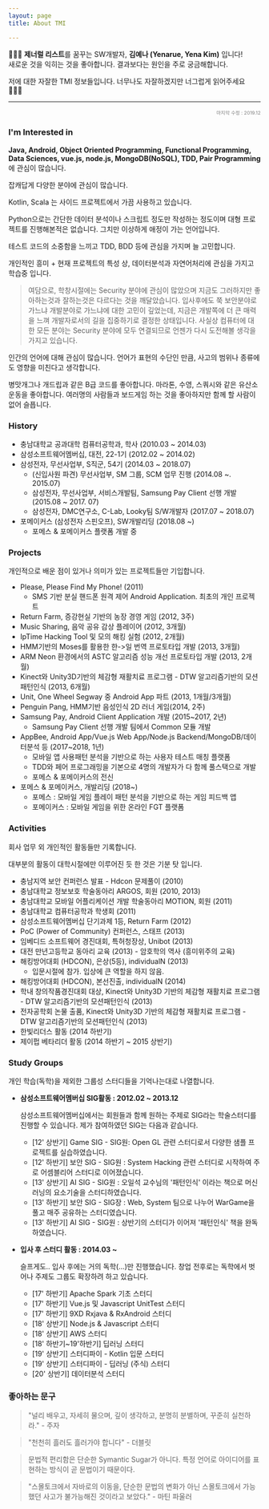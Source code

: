 ```yaml
---
layout: page
title: About TMI

---
```


<p class="message">
  👩🏻‍💻 <strong>제너럴 리스트</strong>를 꿈꾸는 SW개발자, <strong>김예나 (Yenarue, Yena Kim)</strong> 입니다!
  <br/>
  새로운 것을 익히는 것을 좋아합니다. 결과보다는 원인을 주로 궁금해합니다.
</p>

저에 대한 자잘한 TMI 정보들입니다. 너무나도 자잘하겠지만 너그럽게 읽어주세요 🙇🏻‍♀️

---
<div style="text-align: right; color: grey; font-size: 0.6rem">마지막 수정 : 2019.12</div>

### I'm Interested in

**Java, Android, Object Oriented Programming, Functional Programming, Data Sciences, vue.js, node.js, MongoDB(NoSQL),  TDD, Pair Programming** 에 관심이 많습니다.

잡캐답게 다양한 분야에 관심이 많습니다.

Kotlin, Scala 는 사이드 프로젝트에서 가끔 사용하고 있습니다.

Python으로는 간단한 데이터 분석이나 스크립트 정도만 작성하는 정도이며 대형 프로젝트를 진행해본적은 없습니다. 그치만 이상하게 애정이 가는 언어입니다.

테스트 코드의 소중함을 느끼고 TDD, BDD 등에 관심을 가지며 늘 고민합니다.

개인적인 흥미 + 현재 프로젝트의 특성 상, 데이터분석과 자연어처리에 관심을 가지고 학습중 입니다.

> 여담으로, 학창시절에는 Security 분야에 관심이 많았으며 지금도 그러하지만 좋아하는것과 잘하는것은 다르다는 것을 깨달았습니다. 입사후에도 쭉 보안분야로 가느냐 개발분야로 가느냐에 대한 고민이 깊었는데, 지금은 개발쪽에 더 큰 매력을 느껴 개발자로서의 길을 집중하기로 결정한 상태입니다. 사실상 컴퓨터에 대한 모든 분야는 Security 분야에 모두 연결되므로 언젠가 다시 도전해볼 생각을 가지고 있습니다.

인간의 언어에 대해 관심이 많습니다. 언어가 표현의 수단인 만큼, 사고의 범위나 종류에도 영향을 미친다고 생각합니다.

병맛개그나 개드립과 같은 B급 코드를 좋아합니다. 마라톤, 수영, 스쿼시와 같은 유산소 운동을 좋아합니다. 여러명의 사람들과 보드게임 하는 것을 좋아하지만 함께 할 사람이 없어 슬픕니다.

### History

* 충남대학교 공과대학 컴퓨터공학과, 학사 (2010.03 ~ 2014.03)
* 삼성소프트웨어멤버십, 대전, 22-1기 (2012.02 ~ 2014.02)
* 삼성전자, 무선사업부, S직군, 54기 (2014.03 ~ 2018.07)
  * (신입사원 파견) 무선사업부, SM 그룹, SCM 업무 진행 (2014.08 ~. 2015.07)
  * 삼성전자, 무선사업부, 서비스개발팀, Samsung Pay Client 선행 개발 (2015.08 ~ 2017. 07)
  * 삼성전자, DMC연구소, C-Lab, Looky팀 S/W개발자 (2017.07 ~ 2018.07)
* 포메이커스 (삼성전자 스핀오프), SW개발리딩 (2018.08 ~)
  * 포메스 & 포메이커스 플랫폼 개발 중

### Projects

개인적으로 배운 점이 있거나 의미가 있는 프로젝트들만 기입합니다.

* Please, Please Find My Phone! (2011)
  * SMS 기반 분실 핸드폰 원격 제어 Android Application. 최초의 개인 프로젝트
* Return Farm, 증강현실 기반의 농장 경영 게임 (2012, 3주)
* Music Sharing, 음악 공유 감상 플레이어 (2012, 3개월)
* IpTime Hacking Tool 및 모의 해킹 실험 (2012, 2개월)
* HMM기반의 Moses를 활용한 한->일 번역 프로토타입 개발 (2013, 3개월)
* ARM Neon 환경에서의 ASTC 알고리즘 성능 개선 프로토타입 개발 (2013, 2개월)
* Kinect와 Unity3D기반의 체감형 재활치료 프로그램 - DTW 알고리즘기반의 모션패턴인식 (2013, 6개월)
* Unit, One Wheel Segway 중 Android App 파트 (2013, 1개월/3개월)
* Penguin Pang, HMM기반 음성인식 2D 러너 게임(2014, 2주)
* Samsung Pay, Android Client Application 개발 (2015~2017, 2년)
  * Samsung Pay Client 선행 개발 팀에서 Common 모듈 개발
* AppBee, Android App/Vue.js Web App/Node.js Backend/MongoDB/데이터분석 등 (2017~2018, 1년)
  * 모바일 앱 사용패턴 분석을 기반으로 하는 사용자 테스트 매칭 플랫폼
  * TDD와 페어 프로그래밍을 기본으로 4명의 개발자가 다 함께 풀스택으로 개발
  * 포메스 & 포메이커스의 전신
* 포메스 & 포메이커스, 개발리딩 (2018~)
  * 포메스 : 모바일 게임 플레이 패턴 분석을 기반으로 하는 게임 피드백 앱
  * 포메이커스 : 모바일 게임을 위한 온라인 FGT 플랫폼

### Activities

회사 업무 외 개인적인 활동들만 기록합니다.

대부분의 활동이 대학시절에만 이루어진 듯 한 것은 기분 탓 입니다.

* 충남지역 보안 컨퍼런스 발표 - Hdcon 문제풀이 (2010)
* 충남대학교 정보보호 학술동아리 ARGOS, 회원 (2010, 2013)
* 충남대학교 모바일 어플리케이션 개발 학술동아리 MOTION, 회원 (2011)
* 충남대학교 컴퓨터공학과 학생회 (2011)
* 삼성소프트웨어멤버십 단기과제 1등, Return Farm (2012)
* PoC (Power of Community) 컨퍼런스, 스태프 (2013)
* 임베디드 소프트웨어 경진대회, 특허청장상, Unibot (2013)
* 대전 만년고등학교 동아리 교육 (2013) - 암호학의 역사 (흥미위주의 교육)
* 해킹방어대회 (HDCON), 은상(5등), individualN (2013)
  * 입문시절에 참가. 입상에 큰 역할을 하지 않음.
* 해킹방어대회 (HDCON), 본선진출, individualN (2014) 
* 학내 창의작품경진대회 대상, Kinect와 Unity3D 기반의 체감형 재활치료 프로그램  - DTW 알고리즘기반의 모션패턴인식 (2013)
* 전자공학회 논물 출품, Kinect와 Unity3D 기반의 체감형 재활치료 프로그램  - DTW 알고리즘기반의 모션패턴인식 (2013)
* 한빛리더스 활동 (2014 하반기)
* 제이펍 베타리더 활동 (2014 하반기 ~ 2015 상반기)

### Study Groups

개인 학습(독학)을 제외한 그룹성 스터디들을 기억나는대로 나열합니다.

* **삼성소프트웨어멤버십 SIG활동 : 2012.02 ~ 2013.12**

  삼성소프트웨어멤버십에서는 회원들과 함께 원하는 주제로 SIG라는 학술스터디를 진행할 수 있습니다. 제가 참여하였던 SIG는 다음과 같습니다.

  * [12' 상반기] Game SIG - SIG원: Open GL 관련 스터디로서 다양한 샘플 프로젝트를 실습하였습니다.
  * [12' 하반기] 보안 SIG - SIG원 : System Hacking 관련 스터디로 시작하여 주로 어셈블리어 스터디로 이어졌습니다. 
  * [13' 상반기] AI SIG - SIG원 : 오일석 교수님의 '패턴인식' 이라는 책으로 머신러닝의 요소기술을 스터디하였습니다.
  * [13' 하반기] 보안 SIG - SIG장 : Web, System 팀으로 나누어 WarGame을 풀고 매주 공유하는 스터디였습니다.
  * [13' 하반기] AI SIG - SIG원 : 상반기의 스터디가 이어져 '패턴인식' 책을 완독하였습니다.

* **입사 후 스터디 활동 : 2014.03 ~** 

  슬프게도.. 입사 후에는 거의 독학(...)만 진행했습니다. 창업 전후로는 독학에서 벗어나 주제도 그룹도 확장하려 하고 있습니다. 

  * [17' 하반기] Apache Spark 기초 스터디
  * [17' 하반기] Vue.js 및 Javascript UnitTest 스터디
  * [17' 하반기] 9XD Rxjava & RxAndroid 스터디
  * [18' 상반기] Node.js & Javascript 스터디
  * [18' 상반기] AWS 스터디
  * [18' 하반기~19'하반기] 딥러닝 스터디
  * [19' 상반기] 스터디파이 - Kotlin 입문 스터디
  * [19' 상반기] 스터디파이 - 딥러닝 (주식) 스터디
  * [20' 상반기] 데이터분석 스터디

### 좋아하는 문구

> "널리 배우고, 자세히 물으며, 깊이 생각하고, 분명히 분별하며, 꾸준히 실천하라." - 주자

> "천천히 흘러도 흘러가야 합니다" - 더블릿

> 문법적 편리함은 단순한 Symantic Sugar가 아니다. 특정 언어로 아이디어를 표현하는 방식이 곧 문법이기 때문이다.

> "스몰토크에서 자바로의 이동을, 단순한 문법의 변화가 아닌 스몰토크에서 가능했던 사고가 불가능해진 것이라고 보았다." - 마틴 파울러